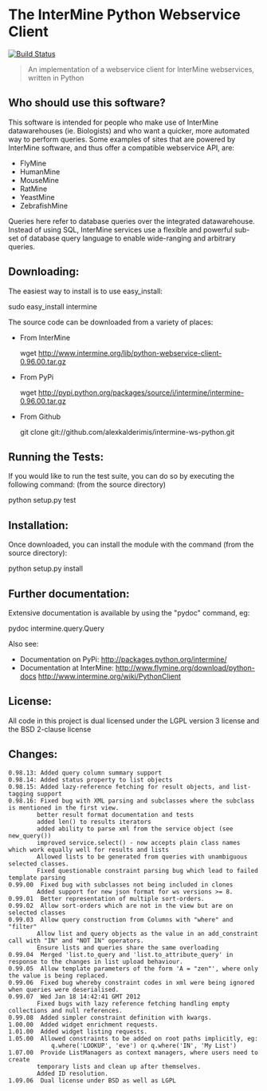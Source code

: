The InterMine Python Webservice Client
=====================================

[![Build Status][badge]][ci]

> An implementation of a webservice client 
> for InterMine webservices, written in Python

Who should use this software?
-----------------------------

This software is intended for people who make 
use of InterMine datawarehouses (ie. Biologists)
and who want a quicker, more automated way 
to perform queries. Some examples of sites that
are powered by InterMine software, and thus offer
a compatible webservice API, are:

* FlyMine
* HumanMine
* MouseMine
* RatMine
* YeastMine
* ZebrafishMine

Queries here refer to database queries over the 
integrated datawarehouse. Instead of using 
SQL, InterMine services use a flexible and 
powerful sub-set of database query language
to enable wide-ranging and arbitrary queries.

Downloading:
------------

The easiest way to install is to use easy_install:

  sudo easy_install intermine

The source code can be downloaded from a variety of places:

* From InterMine

  wget http://www.intermine.org/lib/python-webservice-client-0.96.00.tar.gz

* From PyPi

  wget http://pypi.python.org/packages/source/i/intermine/intermine-0.96.00.tar.gz

* From Github

  git clone git://github.com/alexkalderimis/intermine-ws-python.git


Running the Tests:
------------------

If you would like to run the test suite, you can do so by executing
the following command: (from the source directory)

  python setup.py test

Installation:
-------------

Once downloaded, you can install the module with the command (from the source directory):

  python setup.py install

Further documentation:
----------------------

Extensive documentation is available by using the "pydoc" command, eg:

  pydoc intermine.query.Query

Also see:

* Documentation on PyPi: http://packages.python.org/intermine/
* Documentation at InterMine: http://www.flymine.org/download/python-docs http://www.intermine.org/wiki/PythonClient

License:
--------

All code in this project is dual licensed under the LGPL version 3 license and the BSD 2-clause license

Changes:
--------

    0.98.13: Added query column summary support
    0.98.14: Added status property to list objects
    0.98.15: Added lazy-reference fetching for result objects, and list-tagging support
    0.98.16: Fixed bug with XML parsing and subclasses where the subclass is mentioned in the first view.
            better result format documentation and tests
            added len() to results iterators
            added ability to parse xml from the service object (see new_query())
            improved service.select() - now accepts plain class names which work equally well for results and lists
            Allowed lists to be generated from queries with unambiguous selected classes.
            Fixed questionable constraint parsing bug which lead to failed template parsing
    0.99.00  Fixed bug with subclasses not being included in clones 
            Added support for new json format for ws versions >= 8.
    0.99.01  Better representation of multiple sort-orders.
    0.99.02  Allow sort-orders which are not in the view but are on selected classes
    0.99.03  Allow query construction from Columns with "where" and "filter"
            Allow list and query objects as the value in an add_constraint call with "IN" and "NOT IN" operators.
            Ensure lists and queries share the same overloading
    0.99.04  Merged 'list.to_query and 'list.to_attribute_query' in response to the changes in list upload behaviour.
    0.99.05  Allow template parameters of the form 'A = "zen"', where only the value is being replaced.
    0.99.06  Fixed bug whereby constraint codes in xml were being ignored when queries were deserialised.
    0.99.07  Wed Jan 18 14:42:41 GMT 2012
            Fixed bugs with lazy reference fetching handling empty collections and null references.
    0.99.08  Added simpler constraint definition with kwargs.
    1.00.00  Added widget enrichment requests.
    1.01.00  Added widget listing requests.
    1.05.00  Allowed constraints to be added on root paths implicitly, eg:
                q.where('LOOKUP', 'eve') or q.where('IN', 'My List')
    1.07.00  Provide ListManagers as context managers, where users need to create
            temporary lists and clean up after themselves.
            Added ID resolution.
    1.09.06  Dual license under BSD as well as LGPL

[badge]: https://travis-ci.org/alexkalderimis/intermine-ws-client.py.svg?branch=master
[ci]: https://travis-ci.org/alexkalderimis/intermine-ws-client.py

